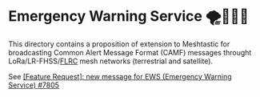 # Emergency Warning Service 🌪️🌋🔥🌊

This directory contains a proposition of extension to Meshtastic for broadcasting Common Alert Message Format (CAMF) messages throught LoRa/LR-FHSS/[FLRC](https://hub.imt-atlantique.fr/lpwan25/presentations/3/session1/1.pdf) mesh networks (terrestrial and satellite).

See [[Feature Request]: new message for EWS (Emergency Warning Service) #7805](https://github.com/meshtastic/firmware/issues/7805)
